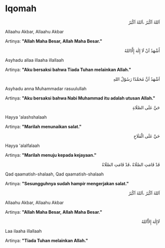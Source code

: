 # Iqomah

<p align="right">اَللهُ اَكْبَرُ ،اَللهُ اَكْبَرُ</p>
Allaahu Akbar, Allaahu Akbar

Artinya: **"Allah Maha Besar, Allah Maha Besar."**

<p align="right">أَشْهَدُ اَنْ لَا إِلٰهَ إِلَّااللهُ</p>
Asyhadu allaa illaaha illallaah

Artinya: **"Aku bersaksi bahwa Tiada Tuhan melainkan Allah."**

<p align="right">اَشْهَدُ اَنَّ مُحَمَّدًا رَسُوْلُ اللهِ</p>
Asyhadu anna Muhammadar rasuulullah

Artinya: **"Aku bersaksi bahwa Nabi Muhammad itu adalah utusan Allah."**

<p align="right">حَيَّ عَلَى الصَّلَاةِ</p>
Hayya 'alashshalaah

Artinya: **"Marilah menunaikan salat."**

<p align="right">حَيَّ عَلَى الْفَلَاحِ</p>
Hayya 'alalfalaah

Artinya: **"Marilah menuju kepada kejayaan."**

<p align="right">قَدْ قَامَتِ الصَّلَاةُ ،قَدْ قَامَتِ الصَّلَاةُ</p>
Qad qaamatish-shalaah, Qad qaamatish-shalaah

Artinya: **"Sesungguhnya sudah hampir mengerjakan salat."**

<p align="right">اَللهُ اَكْبَرُ ،اَللهُ اَكْبَرُ</p>
Allaahu Akbar, Allaahu Akbar

Artinya: **"Allah Maha Besar, Allah Maha Besar."**

<p align="right">لَاإِلٰهَ إِلاَّاللهُ</p>
Laa ilaaha illallaah

Artinya: **"Tiada Tuhan melainkan Allah."**
